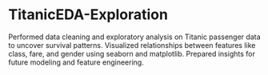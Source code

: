 # TitanicEDA-Exploration
Performed data cleaning and exploratory analysis on Titanic passenger data to uncover survival patterns. Visualized relationships between features like class, fare, and gender using seaborn and matplotlib. Prepared insights for future modeling and feature engineering.
